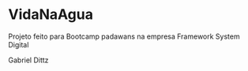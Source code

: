 # VidaNaAgua
Projeto feito para Bootcamp padawans na empresa Framework System Digital

Gabriel Dittz
